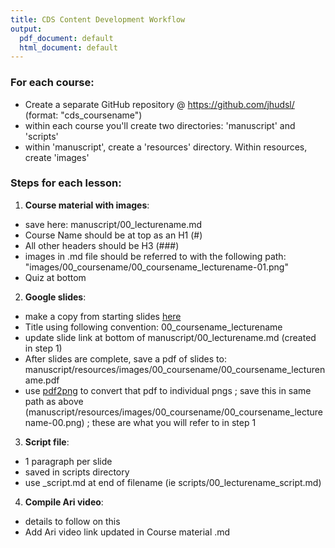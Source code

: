 ```yaml
---
title: CDS Content Development Workflow
output:
  pdf_document: default
  html_document: default
---
```


### For each course:
- Create a separate GitHub repository @ https://github.com/jhudsl/ (format: "cds_coursename")
- within each course you'll create two directories: 'manuscript' and 'scripts'
- within 'manuscript', create a 'resources' directory. Within resources, create 'images'


### Steps for each lesson:

1. **Course material with images**: 
- save here: manuscript/00_lecturename.md
- Course Name should be at top as an H1 (#)
- All other headers should be H3 (###)
- images in .md file should be referred to  with the following path: "images/00_coursename/00_coursename_lecturename-01.png"
- Quiz at bottom

2. **Google slides**:
- make a copy from starting slides [here](https://docs.google.com/presentation/d/143gvqcynq_bl7iVd2G9yjumwJJkAy0S6CyNCsrJ2LgE/edit#slide=id.p)
- Title using following convention: 00_coursename_lecturename
- update slide link at bottom of manuscript/00_lecturename.md (created in step 1)
- After slides are complete, save a pdf of slides to:  
manuscript/resources/images/00_coursename/00_coursename_lecturename.pdf
- use [pdf2png](pdf2png.com) to convert that pdf to individual pngs ; save this in same path as above (manuscript/resources/images/00_coursename/00_coursename_lecturename-00.png) ; these are what you will refer to in step 1

3. **Script file**: 
- 1 paragraph per slide
- saved in scripts directory
- use _script.md at end of filename (ie scripts/00_lecturename_script.md)

4. **Compile Ari video**:
- details to follow on this
- Add Ari video link updated in Course material .md





